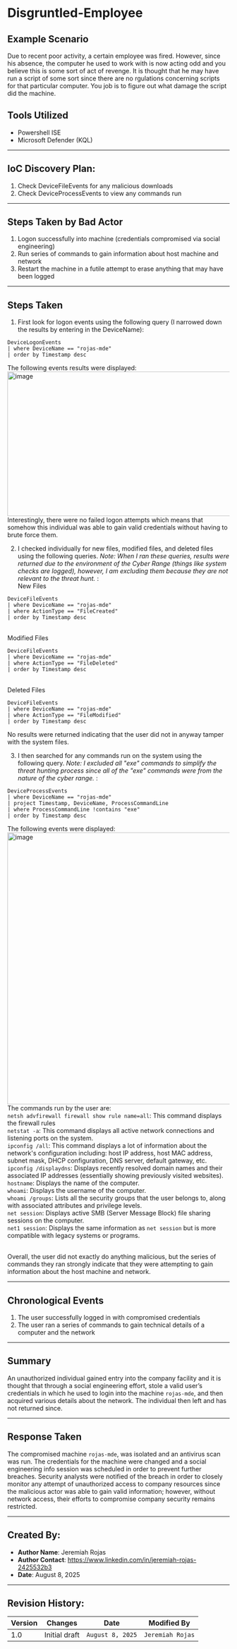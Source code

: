 # Disgruntled-Employee

## Example Scenario
Due to recent poor activity, a certain employee was fired. However, since his absence, the computer he used to work with is now acting odd and you believe this is some sort of act of revenge. It is thought that he may have run a script of some sort since there are no rgulations concerning scripts for that particular computer. You job is to figure out what damage the script did the machine.

## Tools Utilized
- Powershell ISE
- Microsoft Defender (KQL)

---

## IoC Discovery Plan:
1. Check DeviceFileEvents for any malicious downloads
3. Check DeviceProcessEvents to view any commands run

---
## Steps Taken by Bad Actor
1. Logon successfully into machine (credentials compromised via social engineering)
2. Run series of commands to gain information about host machine and network
3. Restart the machine in a futile attempt to erase anything that may have been logged
---

## Steps Taken

1. First look for logon events using the following query (I narrowed down the results by entering in the DeviceName):
```kql
DeviceLogonEvents
| where DeviceName == "rojas-mde"
| order by Timestamp desc
```
The following events results were displayed:
<img width="1639" height="328" alt="image" src="https://github.com/user-attachments/assets/82d87d6e-ab4b-4f89-a6f8-fde2e76fffd2" />
Interestingly, there were no failed logon attempts which means that somehow this individual was able to gain valid credentials without having to brute force them.


2. I checked individually for new files, modified files, and deleted files using the following queries. _Note: When I ran these queries, results were returned due to the environment of the Cyber Range (things like system checks are logged), however, I am excluding them because they are not relevant to the threat hunt._ :
</br>New Files
```kql
DeviceFileEvents
| where DeviceName == "rojas-mde"
| where ActionType == "FileCreated"
| order by Timestamp desc
```
</br>Modified Files
```kql
DeviceFileEvents
| where DeviceName == "rojas-mde"
| where ActionType == "FileDeleted"
| order by Timestamp desc
```
</br>Deleted Files
```kql
DeviceFileEvents
| where DeviceName == "rojas-mde"
| where ActionType == "FileModified"
| order by Timestamp desc
```

No results were returned indicating that the user did not in anyway tamper with the system files.

3. I then searched for any commands run on the system using the following query. _Note: I excluded all "exe" commands to simplify the threat hunting process since all of the "exe" commands were from the nature of the cyber range._ :
```kql
DeviceProcessEvents
| where DeviceName == "rojas-mde"
| project Timestamp, DeviceName, ProcessCommandLine
| where ProcessCommandLine !contains "exe"
| order by Timestamp desc
```
The following events were displayed:
<img width="1004" height="617" alt="image" src="https://github.com/user-attachments/assets/c3a2c5ae-73b6-499a-9a7a-430ee39bc48e" />
The commands run by the user are:
</br>```netsh advfirewall firewall show rule name=all```: This command displays the firewall rules
</br>```netstat -a```: This command displays all active network connections and listening ports on the system.
</br>```ipconfig /all```: This command displays a lot of information about the network's configuration including: host IP address, host MAC address, subnet mask, DHCP configuration, DNS server, default gateway, etc.
</br>```ipconfig /displaydns```: Displays recently resolved domain names and their associated IP addresses (essentially showing previously visited websites).
</br>```hostname```: Displays the name of the computer.
</br>```whoami```: Displays the username of the computer.
</br>```whoami /groups```: Lists all the security groups that the user belongs to, along with associated attributes and privilege levels.
</br>```net session```: Displays active SMB (Server Message Block) file sharing sessions on the computer.
</br>```net1 session```: Displays the same information as ```net session``` but is more compatible with legacy systems or programs.

</br>Overall, the user did not exactly do anything malicious, but the series of commands they ran strongly indicate that they were attempting to gain information about the host machine and network. 

---

## Chronological Events

1. The user successfully logged in with compromised credentials
2. The user ran a series of commands to gain technical details of a computer and the network

---

## Summary

An unauthorized individual gained entry into the company facility and it is thought that through a social engineering effort, stole a valid user’s credentials in which he used to login into the machine ```rojas-mde```, and then acquired various details about the network. The individual then left and has not returned since.

---

## Response Taken
The compromised machine ```rojas-mde```, was isolated and an antivirus scan was run. The credentials for the machine were changed and a social engineering info session was scheduled in order to prevent further breaches. Security analysts were notified of the breach in order to closely monitor any attempt of unauthorized access to company resources since the malicious actor was able to gain valid information; however, without network access, their efforts to compromise company security remains restricted.

---

## Created By:
- **Author Name**: Jeremiah Rojas
- **Author Contact**: https://www.linkedin.com/in/jeremiah-rojas-2425532b3
- **Date**: August 8, 2025

---

## Revision History:
| **Version** | **Changes**                   | **Date**         | **Modified By**   |
|-------------|-------------------------------|------------------|-------------------|
| 1.0         | Initial draft                  | `August 8, 2025`  | `Jeremiah Rojas`   
